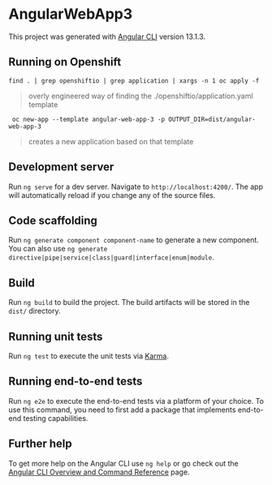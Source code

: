 # AngularWebApp3

This project was generated with [Angular CLI](https://github.com/angular/angular-cli) version 13.1.3.

## Running on Openshift

`find . | grep openshiftio | grep application | xargs -n 1 oc apply -f`

> overly engineered way of finding the ./openshiftio/application.yaml template

` oc new-app --template angular-web-app-3 -p OUTPUT_DIR=dist/angular-web-app-3`

> creates a new application based on that template

## Development server

Run `ng serve` for a dev server. Navigate to `http://localhost:4200/`. The app will automatically reload if you change any of the source files.

## Code scaffolding

Run `ng generate component component-name` to generate a new component. You can also use `ng generate directive|pipe|service|class|guard|interface|enum|module`.

## Build

Run `ng build` to build the project. The build artifacts will be stored in the `dist/` directory.

## Running unit tests

Run `ng test` to execute the unit tests via [Karma](https://karma-runner.github.io).

## Running end-to-end tests

Run `ng e2e` to execute the end-to-end tests via a platform of your choice. To use this command, you need to first add a package that implements end-to-end testing capabilities.

## Further help

To get more help on the Angular CLI use `ng help` or go check out the [Angular CLI Overview and Command Reference](https://angular.io/cli) page.
